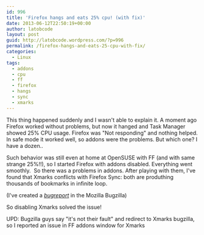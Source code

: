 ```yaml
---
id: 996
title: 'Firefox hangs and eats 25% cpu! (with fix)'
date: 2013-06-12T22:50:19+00:00
author: latobcode
layout: post
guid: http://latobcode.wordpress.com/?p=996
permalink: /firefox-hangs-and-eats-25-cpu-with-fix/
categories:
  - Linux
tags:
  - addons
  - cpu
  - ff
  - firefox
  - hangs
  - sync
  - xmarks
---
```

This thing happened suddenly and I wasn't able to explain it. A moment ago Firefox worked without problems, but now it hanged and Task Manager showed 25% CPU usage. Firefox was "Not responding" and nothing helped. In safe mode it worked well, so addons were the problems. But which one? I have a dozen..

Such behavior was still even at home at OpenSUSE with FF (and with same strange 25%!!), so I started Firefox with addons disabled. Everything went smoothly.  So there was a problems in addons. After playing with them, I've found that Xmarks conflicts with Firefox Sync: both are produthing thousands of bookmarks in infinite loop.

(I've created a <a href="https://bugzilla.mozilla.org/show_bug.cgi?id=882423" target="_blank"><em>bugreport</em></a> in the Mozilla Bugzilla)

So disabling Xmarks solved the issue!

UPD: Bugzilla guys say "it's not their fault" and redirect to Xmarks bugzilla, so I reported an issue in FF addons window for Xmarks